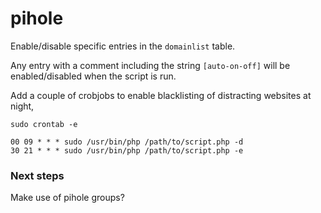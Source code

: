 # pihole

Enable/disable specific entries in the `domainlist` table.

Any entry with a comment including the string `[auto-on-off]` will be enabled/disabled when the script is run.

Add a couple of crobjobs to enable blacklisting of distracting websites at night,

`sudo crontab -e`

```
00 09 * * * sudo /usr/bin/php /path/to/script.php -d
30 21 * * * sudo /usr/bin/php /path/to/script.php -e
```

### Next steps

Make use of pihole groups?
